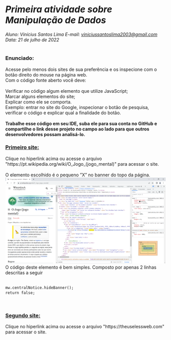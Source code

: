 # ***Primeira atividade sobre Manipulação de Dados***
_Aluno: Vinícius Santos Lima  E-mail: viniciussantoslima2003@gmail.com<br>Data: 21 de julho de 2022_
#  

### Enunciado: 

Acesse pelo menos dois sites de sua preferência e os inspecione com o botão direito do mouse na página web.<br>
Com o código fonte aberto você deve:<br>
<br>
Verificar no código algum elemento que utilize JavaScript; <br>
Marcar alguns elementos do site; <br>
Explicar como ele se comporta. <br>Exemplo: entrar no site do Google, inspecionar o botão de pesquisa, verificar o código e explicar qual a finalidade do botão.<br>
<br>
**Trabalhe esse código em seu IDE, suba ele para sua conta no GitHub e compartilhe o link desse projeto no campo ao lado para que outros desenvolvedores possam analisá-lo.**

<h3><a href="https://pt.wikipedia.org/wiki/O_Jogo_(jogo_mental)">Primeiro site:</a></h3>
Clique no hiperlink acima ou acesse o arquivo "https://pt.wikipedia.org/wiki/O_Jogo_(jogo_mental)" para acessar o site.<br>
<br>
O elemento escolhido é o pequeno ”X” no banner do topo da página.
<img src="/Assets/Imagens/inspeção/elemento.png" width="960">
O código deste elemento é bem simples. Composto por apenas 2 linhas descritas a seguir

```

mw.centralNotice.hideBanner();
return false;
```

<br>
<h3><a href="https://theuselessweb.com">Segundo site:</a></h3>
Clique no hiperlink acima ou acesse o arquivo "https://theuselessweb.com" para acessar o site.
